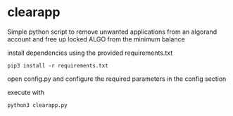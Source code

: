 # clearapp

Simple python script to remove unwanted applications from an algorand account and free up locked ALGO from the minimum balance


install dependencies using the provided requirements.txt

```
pip3 install -r requirements.txt
```

open config.py and configure the required parameters in the config section

execute with 

```
python3 clearapp.py
```
